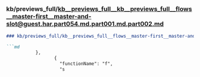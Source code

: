 ### kb/previews_full/kb__previews_full__kb__previews_full__flows__master-first__master-and-slot@guest.har.part054.md.part001.md.part002.md

```md
### kb/previews_full/kb__previews_full__flows__master-first__master-and-slot@guest.har.part054.md.part001.md (part 002)

```md
           },
                  {
                    "functionName": "f",
                    "s
```

```

```

